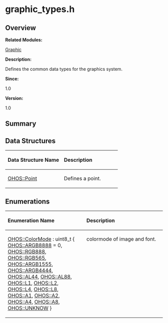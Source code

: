 # graphic\_types.h<a name="EN-US_TOPIC_0000001055198098"></a>

## **Overview**<a name="section1161391983093525"></a>

**Related Modules:**

[Graphic](graphic.md)

**Description:**

Defines the common data types for the graphics system. 

**Since:**

1.0

**Version:**

1.0

## **Summary**<a name="section304302815093525"></a>

## Data Structures<a name="nested-classes"></a>

<a name="table1129814242093525"></a>
<table><thead align="left"><tr id="row255590805093525"><th class="cellrowborder" valign="top" width="50%" id="mcps1.1.3.1.1"><p id="p43852968093525"><a name="p43852968093525"></a><a name="p43852968093525"></a>Data Structure Name</p>
</th>
<th class="cellrowborder" valign="top" width="50%" id="mcps1.1.3.1.2"><p id="p854980303093525"><a name="p854980303093525"></a><a name="p854980303093525"></a>Description</p>
</th>
</tr>
</thead>
<tbody><tr id="row1246024383093525"><td class="cellrowborder" valign="top" width="50%" headers="mcps1.1.3.1.1 "><p id="p1060539612093525"><a name="p1060539612093525"></a><a name="p1060539612093525"></a><a href="ohos-point.md">OHOS::Point</a></p>
</td>
<td class="cellrowborder" valign="top" width="50%" headers="mcps1.1.3.1.2 "><p id="p615539015093525"><a name="p615539015093525"></a><a name="p615539015093525"></a>Defines a point. </p>
</td>
</tr>
</tbody>
</table>

## Enumerations<a name="enum-members"></a>

<a name="table1585292049093525"></a>
<table><thead align="left"><tr id="row407499926093525"><th class="cellrowborder" valign="top" width="50%" id="mcps1.1.3.1.1"><p id="p1274432518093525"><a name="p1274432518093525"></a><a name="p1274432518093525"></a>Enumeration Name</p>
</th>
<th class="cellrowborder" valign="top" width="50%" id="mcps1.1.3.1.2"><p id="p1844870717093525"><a name="p1844870717093525"></a><a name="p1844870717093525"></a>Description</p>
</th>
</tr>
</thead>
<tbody><tr id="row384771241093525"><td class="cellrowborder" valign="top" width="50%" headers="mcps1.1.3.1.1 "><p id="p280537457093525"><a name="p280537457093525"></a><a name="p280537457093525"></a><a href="graphic.md#ga3a3fb04ed2cda4017e6771c66b692141">OHOS::ColorMode</a> : uint8_t {   <a href="graphic.md#gga3a3fb04ed2cda4017e6771c66b692141a2f9573d43aecf2449480f8574b907683">OHOS::ARGB8888</a> = 0, <a href="graphic.md#gga3a3fb04ed2cda4017e6771c66b692141a5a962b82aadba3263c4f0de98262e30e">OHOS::RGB888</a>, <a href="graphic.md#gga3a3fb04ed2cda4017e6771c66b692141aecb2d8fad7e9b4cfcf53e5490c80651f">OHOS::RGB565</a>, <a href="graphic.md#gga3a3fb04ed2cda4017e6771c66b692141add58b331447c6b0e8963fc0f21b78033">OHOS::ARGB1555</a>,   <a href="graphic.md#gga3a3fb04ed2cda4017e6771c66b692141a21266607b0e5987609d37b52e63f5277">OHOS::ARGB4444</a>, <a href="graphic.md#gga3a3fb04ed2cda4017e6771c66b692141a6fbe6b11f436174cc18a931ae9fb85d3">OHOS::AL44</a>, <a href="graphic.md#gga3a3fb04ed2cda4017e6771c66b692141a7cc06e38b82b0bda251bfc8f0fc953b6">OHOS::AL88</a>, <a href="graphic.md#gga3a3fb04ed2cda4017e6771c66b692141a734f6e329eed35e1fe3f2f6d753665ac">OHOS::L1</a>,   <a href="graphic.md#gga3a3fb04ed2cda4017e6771c66b692141abe9263055f6c06124c0c8b513e1d87df">OHOS::L2</a>, <a href="graphic.md#gga3a3fb04ed2cda4017e6771c66b692141a493a9a5cd759369b982ad7e6ac0de13f">OHOS::L4</a>, <a href="graphic.md#gga3a3fb04ed2cda4017e6771c66b692141a8417494b1a72ed840b16752f32e7554c">OHOS::L8</a>, <a href="graphic.md#gga3a3fb04ed2cda4017e6771c66b692141a106ce1ddec51f2cb302686252d3c9560">OHOS::A1</a>,   <a href="graphic.md#gga3a3fb04ed2cda4017e6771c66b692141a365d0df177aa6e1b73fe0cddf72e88c7">OHOS::A2</a>, <a href="graphic.md#gga3a3fb04ed2cda4017e6771c66b692141ae49cb0538532ad895017e6f0d236d9da">OHOS::A4</a>, <a href="graphic.md#gga3a3fb04ed2cda4017e6771c66b692141a3b6524df7a87ae2800f8ac5b7417d5bc">OHOS::A8</a>, <a href="graphic.md#gga3a3fb04ed2cda4017e6771c66b692141a892afdfffaf015240b16b563599b0244">OHOS::UNKNOW</a> }</p>
</td>
<td class="cellrowborder" valign="top" width="50%" headers="mcps1.1.3.1.2 "><p id="p1516177287093525"><a name="p1516177287093525"></a><a name="p1516177287093525"></a>colormode of image and font. </p>
</td>
</tr>
</tbody>
</table>

